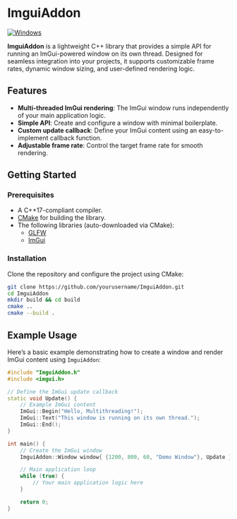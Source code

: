 # ImguiAddon

[![Windows](https://github.com/Icey1717/ImguiAddon/actions/workflows/cmake-multi-platform.yml/badge.svg)](https://github.com/Icey1717/ImguiAddon/actions/workflows/cmake-multi-platform.yml)

**ImguiAddon** is a lightweight C++ library that provides a simple API for running an ImGui-powered window on its own thread. Designed for seamless integration into your projects, it supports customizable frame rates, dynamic window sizing, and user-defined rendering logic.

## Features

- **Multi-threaded ImGui rendering**: The ImGui window runs independently of your main application logic.
- **Simple API**: Create and configure a window with minimal boilerplate.
- **Custom update callback**: Define your ImGui content using an easy-to-implement callback function.
- **Adjustable frame rate**: Control the target frame rate for smooth rendering.

## Getting Started

### Prerequisites

- A C++17-compliant compiler.
- [CMake](https://cmake.org/) for building the library.
- The following libraries (auto-downloaded via CMake):
  - [GLFW](https://www.glfw.org/)
  - [ImGui](https://github.com/ocornut/imgui)

### Installation

Clone the repository and configure the project using CMake:

```bash
git clone https://github.com/yourusername/ImguiAddon.git
cd ImguiAddon
mkdir build && cd build
cmake ..
cmake --build .
```

## Example Usage

Here’s a basic example demonstrating how to create a window and render ImGui content using `ImguiAddon`:

```cpp
#include "ImguiAddon.h"
#include <imgui.h>

// Define the ImGui update callback
static void Update() {
    // Example ImGui content
    ImGui::Begin("Hello, Multithreading!");
    ImGui::Text("This window is running on its own thread.");
    ImGui::End();
}

int main() {
    // Create the ImGui window
    ImguiAddon::Window window{ {1200, 800, 60, "Demo Window"}, Update };

    // Main application loop
    while (true) {
        // Your main application logic here
    }

    return 0;
}
```
